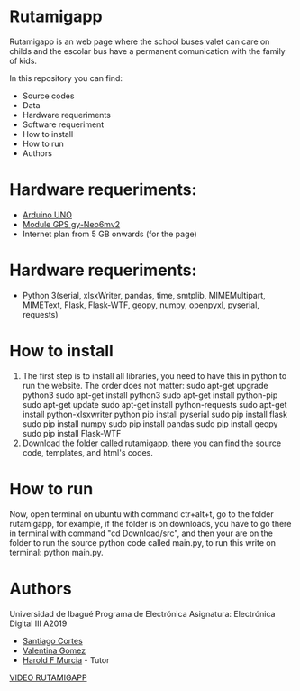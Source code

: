 # Rutamigapp

Rutamigapp is an web page where the school buses valet can care on childs  and the escolar bus have a permanent comunication with the family of kids. 

In this repository you can find:
  - Source codes
  - Data
  - Hardware requeriments
  - Software requeriment
  - How to install
  - How to run
  - Authors

# Hardware requeriments:

  - [Arduino UNO](https://www.vistronica.com/board-de-desarrollo/arduino/board/arduino-uno-r3-compatible-detail.html)
  - [Module GPS gy-Neo6mv2](https://www.vistronica.com/comunicaciones/modulo-gps-gy-neo6mv2-con-memoria-eeprom-detail.html)
  - Internet plan from 5 GB onwards (for the page)

# Hardware requeriments:

  - Python 3(serial, xlsxWriter, pandas, time, smtplib, MIMEMultipart, MIMEText, Flask, Flask-WTF, geopy, numpy, openpyxl, pyserial, requests)

# How to install
1. The first step is to install all libraries, you need to have this in python to run the website. The order does not matter:
    sudo apt-get upgrade python3
    sudo apt-get install python3
    sudo apt-get install python-pip
    sudo apt-get update
    sudo apt-get install python-requests
    sudo apt-get install python-xlsxwriter
    python pip install pyserial
    sudo pip install flask
    sudo pip install numpy
    sudo pip install pandas
    sudo pip install geopy
    sudo pip install Flask-WTF
2.  Download the folder called rutamigapp, there you can find the source code, templates, and html's codes.

# How to run
Now, open terminal on ubuntu with command ctr+alt+t, go to the folder rutamigapp, for example, if the folder is on downloads, you have to go there in terminal with command "cd Download/src", and then your are on the folder to run the source python code called main.py, to run this write on terminal: python main.py.

# Authors
Universidad de Ibagué Programa de Electrónica Asignatura: Electrónica Digital III A2019

- [Santiago Cortes](mailto:2420171013@estudiantesunibague.edu.co)
- [Valentina Gomez](mailto:2420171072@estudiantesunibague.edu.co)
- [Harold F Murcia](http://haroldmurcia.com/) - Tutor

[VIDEO RUTAMIGAPP](https://youtu.be/OZHWk2s4im8)
